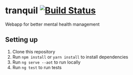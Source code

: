 # tranquil [![Build Status](https://travis-ci.org/codaga/tranquil.svg?branch=devel)](https://travis-ci.org/codaga/tranquil)
Webapp for better mental health management

## Setting up
1. Clone this repository
2. Run `npm install` or `yarn install` to install dependencies
3. Run `ng serve --aot` to run locally
4. Run `ng test` to run tests